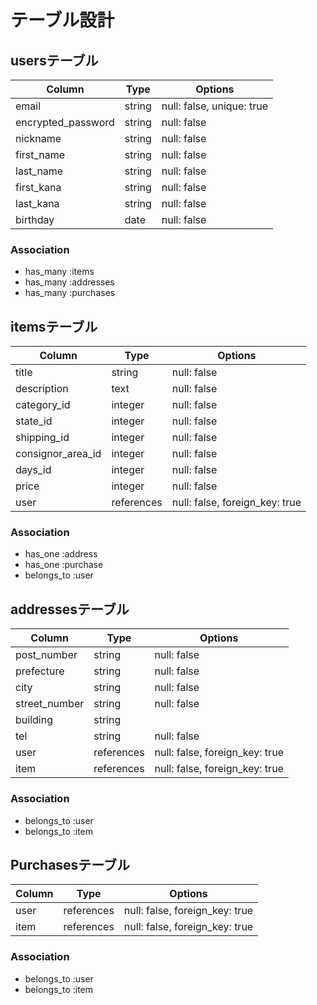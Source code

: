# テーブル設計

## usersテーブル

| Column             | Type   | Options                   |
| ------------------ | ------ | ------------------------- |
| email              | string | null: false, unique: true |
| encrypted_password | string | null: false               |
| nickname           | string | null: false               |
| first_name         | string | null: false               |
| last_name          | string | null: false               |
| first_kana         | string | null: false               |
| last_kana          | string | null: false               |
| birthday           | date   | null: false               |

### Association

- has_many :items
- has_many :addresses
- has_many :purchases

## itemsテーブル

| Column            | Type          | Options                        |
| ----------------- | ------------- | ------------------------------ |
| title             | string        | null: false                    |
| description       | text          | null: false                    |
| category_id       | integer       | null: false                    |
| state_id          | integer       | null: false                    |
| shipping_id       | integer       | null: false                    |
| consignor_area_id | integer       | null: false                    |
| days_id           | integer       | null: false                    |
| price             | integer       | null: false                    |
| user              | references    | null: false, foreign_key: true |

### Association

- has_one    :address
- has_one    :purchase
- belongs_to :user


## addressesテーブル

| Column        | Type       | Options                        |
| ------------- | ---------- | ------------------------------ |
| post_number   | string     | null: false                    |
| prefecture    | string     | null: false                    |
| city          | string     | null: false                    |
| street_number | string     | null: false                    |
| building      | string     |                                |
| tel           | string     | null: false                    |
| user          | references | null: false, foreign_key: true |
| item          | references | null: false, foreign_key: true |

### Association

- belongs_to :user
- belongs_to :item

## Purchasesテーブル

| Column | Type       | Options                        |
| ------ | ---------- | ------------------------------ |
| user   | references | null: false, foreign_key: true |
| item   | references | null: false, foreign_key: true |

### Association

- belongs_to :user
- belongs_to :item
